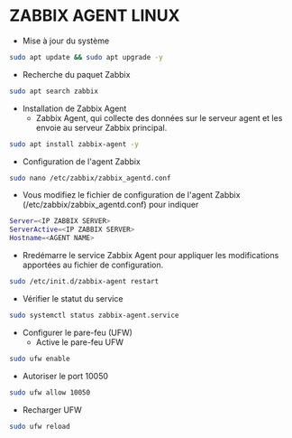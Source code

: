# ZABBIX AGENT LINUX

- Mise à jour du système

```sh
sudo apt update && sudo apt upgrade -y
```

- Recherche du paquet Zabbix

```sh
sudo apt search zabbix
```

- Installation de Zabbix Agent
  - Zabbix Agent, qui collecte des données sur le serveur agent et les envoie au serveur Zabbix principal.

```sh
sudo apt install zabbix-agent -y
```

- Configuration de l'agent Zabbix

```sh
sudo nano /etc/zabbix/zabbix_agentd.conf
```

- Vous modifiez le fichier de configuration de l'agent Zabbix (/etc/zabbix/zabbix_agentd.conf) pour indiquer

```sh
Server=<IP ZABBIX SERVER>
ServerActive=<IP ZABBIX SERVER>
Hostname=<AGENT NAME>
```

- Rredémarre le service Zabbix Agent pour appliquer les modifications apportées au fichier de configuration.

```sh
sudo /etc/init.d/zabbix-agent restart
```

- Vérifier le statut du service

```sh
sudo systemctl status zabbix-agent.service
```

- Configurer le pare-feu (UFW)
  - Active le pare-feu UFW

```sh
sudo ufw enable
```

- Autoriser le port 10050

```sh
sudo ufw allow 10050
```

- Recharger UFW

```sh
sudo ufw reload
```

